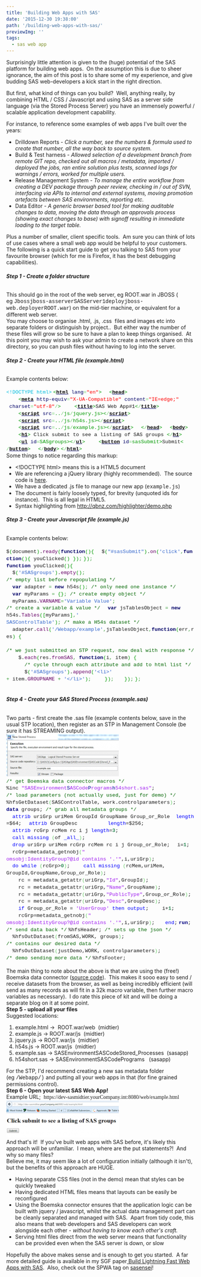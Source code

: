 ```yaml
---
title: 'Building Web Apps with SAS'
date: '2015-12-30 19:38:00'
path: '/building-web-apps-with-sas/'
previewImg: ''
tags:
  - sas web app
---
```


Surprisingly little attention is given to the (huge) potential of the SAS platform for building web apps.  On the assumption this is due to sheer ignorance, the aim of this post is to share some of my experience, and give budding SAS web-developers a kick start in the right direction.

But first, what kind of things can you build?  Well, anything really, by combining HTML / CSS / Javascript and using SAS as a server side language (via the Stored Process Server) you have an immensely powerful / scalable application development capability.

For instance, to reference some examples of web apps I've built over the years:

<ul>
 	<li>Drilldown Reports - <i>Click a number, see the numbers &amp; formula used to create that number, all the way back to source system.</i></li>
 	<li>Build &amp; Test harness - <i>Allowed selection of a development branch from remote GIT repo, checked out all macros / metadata, imported / deployed the jobs, ran entire solution plus tests, scanned logs for warnings / errors, worked for multiple users.</i></li>
 	<li>Release Management System -<i> To manage the entire workflow from creating a DEV package through peer review, checking in / out of SVN, interfacing via APIs to internal and external systems, moving promotion artefacts between SAS environments, reporting etc.</i></li>
 	<li>Data Editor - <i>A generic browser based tool for making auditable changes to data, moving the data through an approvals process (showing exact changes to base) with signoff resulting in immediate loading to the target table.</i></li>
</ul>
<div>Plus a number of smaller, client specific tools.  Am sure you can think of lots of use cases where a small web app would be helpful to your customers.</div>
<div></div>
<div>The following is a quick start guide to get you talking to SAS from your favourite browser (which for me is Firefox, it has the best debugging capabilities).</div>
<div></div>
<h6><b>Step 1 - Create a folder structure</b></h6>
<div>This should go in the root of the web server, eg ROOT.war in JBOSS ( eg <span style="font-family: Courier New, Courier, monospace;">Jbossjboss-asserverSASServer1deployjboss-web.deployerROOT.war</span>) on the mid-tier machine, or equivalent for a different web server.</div>
<div></div>
<div>You may choose to organise .html, .js, .css  files and images etc into separate folders or distinguish by project..  But either way the number of these files will grow so be sure to have a plan to keep things organised.  At this point you may wish to ask your admin to create a network share on this directory, so you can push files without having to log into the server.</div>
<div></div>
<h6><b>Step 2 - Create your HTML file (example.html)</b></h6>
<div>Example contents below:</div>
&nbsp;
<div><span style="color: #00bbdd; font-family: 'Courier New', Courier, monospace; font-size: 13.464px; line-height: 14.8104px; white-space: nowrap;">&lt;!DOCTYPE html&gt;</span>
<span style="color: #009900; font-family: 'Courier New', Courier, monospace; font-size: 13.464px; line-height: 14.8104px; white-space: nowrap;">&lt;<a style="color: #000066;" href="https://december.com/html/4/element/html.html" target="_blank" rel="noopener"><span style="color: black; font-weight: bold;">html</span></a> <span style="color: #000066;">lang</span><span style="color: #66cc66;">=</span><span style="color: red;">"en"</span>&gt;</span>
<span style="font-family: 'Courier New', Courier, monospace; font-size: 13.464px; line-height: 14.8104px; white-space: nowrap;">  </span><span style="color: #009900; font-family: 'Courier New', Courier, monospace; font-size: 13.464px; line-height: 14.8104px; white-space: nowrap;">&lt;<a style="color: #000066;" href="https://december.com/html/4/element/head.html" target="_blank" rel="noopener"><span style="color: black; font-weight: bold;">head</span></a>&gt;</span>
<span style="font-family: 'Courier New', Courier, monospace; font-size: 13.464px; line-height: 14.8104px; white-space: nowrap;">    </span><span style="color: #009900; font-family: 'Courier New', Courier, monospace; font-size: 13.464px; line-height: 14.8104px; white-space: nowrap;">&lt;<a style="color: #000066;" href="https://december.com/html/4/element/meta.html" target="_blank" rel="noopener"><span style="color: black; font-weight: bold;">meta</span></a> <span style="color: #000066;">http-equiv</span><span style="color: #66cc66;">=</span><span style="color: red;">"X-UA-<wbr />Compatible"</span> <span style="color: #000066;">content</span><span style="color: #66cc66;">=</span><span style="color: red;">"IE=edge;"</span><wbr /> <span style="color: #000066;">charset</span><span style="color: #66cc66;">=</span><span style="color: red;">"utf-8"</span><span style="color: #66cc66;">/</span>&gt;</span>
<span style="font-family: 'Courier New', Courier, monospace; font-size: 13.464px; line-height: 14.8104px; white-space: nowrap;">    </span><span style="color: #009900; font-family: 'Courier New', Courier, monospace; font-size: 13.464px; line-height: 14.8104px; white-space: nowrap;">&lt;<a style="color: #000066;" href="https://december.com/html/4/element/title.html" target="_blank" rel="noopener"><span style="color: black; font-weight: bold;">title</span></a>&gt;</span><span style="font-family: 'Courier New', Courier, monospace; font-size: 13.464px; line-height: 14.8104px; white-space: nowrap;">SAS Web App#1</span><span style="color: #009900; font-family: 'Courier New', Courier, monospace; font-size: 13.464px; line-height: 14.8104px; white-space: nowrap;">&lt;<span style="color: #66cc66;">/</span><a style="color: #000066;" href="https://december.com/html/4/element/title.html" target="_blank" rel="noopener"><span style="color: black; font-weight: bold;">title</span></a>&gt;</span>
<span style="font-family: 'Courier New', Courier, monospace; font-size: 13.464px; line-height: 14.8104px; white-space: nowrap;">    </span><span style="color: #009900; font-family: 'Courier New', Courier, monospace; font-size: 13.464px; line-height: 14.8104px; white-space: nowrap;">&lt;<a style="color: #000066;" href="https://december.com/html/4/element/script.html" target="_blank" rel="noopener"><span style="color: black; font-weight: bold;">script</span></a> <span style="color: #000066;">src</span><span style="color: #66cc66;">=</span>..<span style="color: #66cc66;">/</span>js<span style="color: #66cc66;">/</span>jquery.js&gt;<wbr />&lt;<span style="color: #66cc66;">/</span><a style="color: #000066;" href="https://december.com/html/4/element/script.html" target="_blank" rel="noopener"><span style="color: black; font-weight: bold;">script</span></a>&gt;</span>
<span style="font-family: 'Courier New', Courier, monospace; font-size: 13.464px; line-height: 14.8104px; white-space: nowrap;">    </span><span style="color: #009900; font-family: 'Courier New', Courier, monospace; font-size: 13.464px; line-height: 14.8104px; white-space: nowrap;">&lt;<a style="color: #000066;" href="https://december.com/html/4/element/script.html" target="_blank" rel="noopener"><span style="color: black; font-weight: bold;">script</span></a> <span style="color: #000066;">src</span><span style="color: #66cc66;">=</span>..<span style="color: #66cc66;">/</span>js<span style="color: #66cc66;">/</span>h54s.js&gt;&lt;<span style="color: #66cc66;">/</span><a style="color: #000066;" href="https://december.com/html/4/element/script.html" target="_blank" rel="noopener"><span style="color: black; font-weight: bold;"><wbr />script</span></a>&gt;</span><span style="font-family: 'Courier New', Courier, monospace; font-size: 13.464px; line-height: 14.8104px; white-space: nowrap;">     </span>
<span style="font-family: 'Courier New', Courier, monospace; font-size: 13.464px; line-height: 14.8104px; white-space: nowrap;">    </span><span style="color: #009900; font-family: 'Courier New', Courier, monospace; font-size: 13.464px; line-height: 14.8104px; white-space: nowrap;">&lt;<a style="color: #000066;" href="https://december.com/html/4/element/script.html" target="_blank" rel="noopener"><span style="color: black; font-weight: bold;">script</span></a> <span style="color: #000066;">src</span><span style="color: #66cc66;">=</span>..<span style="color: #66cc66;">/</span>js<span style="color: #66cc66;">/</span>example.<wbr />js&gt;&lt;<span style="color: #66cc66;">/</span><a style="color: #000066;" href="https://december.com/html/4/element/script.html" target="_blank" rel="noopener"><span style="color: black; font-weight: bold;">script</span></a>&gt;</span>
<span style="font-family: 'Courier New', Courier, monospace; font-size: 13.464px; line-height: 14.8104px; white-space: nowrap;">  </span><span style="color: #009900; font-family: 'Courier New', Courier, monospace; font-size: 13.464px; line-height: 14.8104px; white-space: nowrap;">&lt;<span style="color: #66cc66;">/</span><a style="color: #000066;" href="https://december.com/html/4/element/head.html" target="_blank" rel="noopener"><span style="color: black; font-weight: bold;">head</span></a>&gt;</span>
<span style="font-family: 'Courier New', Courier, monospace; font-size: 13.464px; line-height: 14.8104px; white-space: nowrap;">  </span><span style="color: #009900; font-family: 'Courier New', Courier, monospace; font-size: 13.464px; line-height: 14.8104px; white-space: nowrap;">&lt;<a style="color: #000066;" href="https://december.com/html/4/element/body.html" target="_blank" rel="noopener"><span style="color: black; font-weight: bold;">body</span></a>&gt;</span>
<span style="font-family: 'Courier New', Courier, monospace; font-size: 13.464px; line-height: 14.8104px; white-space: nowrap;">    </span><span style="color: #009900; font-family: 'Courier New', Courier, monospace; font-size: 13.464px; line-height: 14.8104px; white-space: nowrap;">&lt;<a style="color: #000066;" href="https://december.com/html/4/element/h1.html" target="_blank" rel="noopener"><span style="color: black; font-weight: bold;">h1</span></a>&gt;</span><span style="font-family: 'Courier New', Courier, monospace; font-size: 13.464px; line-height: 14.8104px; white-space: nowrap;"> Click submit to see a listing of SAS groups </span><span style="color: #009900; font-family: 'Courier New', Courier, monospace; font-size: 13.464px; line-height: 14.8104px; white-space: nowrap;">&lt;<span style="color: #66cc66;">/</span><a style="color: #000066;" href="https://december.com/html/4/element/h1.html" target="_blank" rel="noopener"><span style="color: black; font-weight: bold;">h1</span></a>&gt;</span>
<span style="font-family: 'Courier New', Courier, monospace; font-size: 13.464px; line-height: 14.8104px; white-space: nowrap;">    </span><span style="color: #009900; font-family: 'Courier New', Courier, monospace; font-size: 13.464px; line-height: 14.8104px; white-space: nowrap;">&lt;<a style="color: #000066;" href="https://december.com/html/4/element/ul.html" target="_blank" rel="noopener"><span style="color: black; font-weight: bold;">ul</span></a> <span style="color: #000066;">id</span><span style="color: #66cc66;">=</span>SASgroups&gt;&lt;<span style="color: #66cc66;">/</span><a style="color: #000066;" href="https://december.com/html/4/element/ul.html" target="_blank" rel="noopener"><span style="color: black; font-weight: bold;">ul</span></a>&gt;</span>
<span style="font-family: 'Courier New', Courier, monospace; font-size: 13.464px; line-height: 14.8104px; white-space: nowrap;">    </span><span style="color: #009900; font-family: 'Courier New', Courier, monospace; font-size: 13.464px; line-height: 14.8104px; white-space: nowrap;">&lt;<a style="color: #000066;" href="https://december.com/html/4/element/button.html" target="_blank" rel="noopener"><span style="color: black; font-weight: bold;">button</span></a> <span style="color: #000066;">id</span><span style="color: #66cc66;">=</span>sasSubmit&gt;</span><span style="font-family: 'Courier New', Courier, monospace; font-size: 13.464px; line-height: 14.8104px; white-space: nowrap;">Submit</span><span style="color: #009900; font-family: 'Courier New', Courier, monospace; font-size: 13.464px; line-height: 14.8104px; white-space: nowrap;">&lt;<span style="color: #66cc66;"><wbr />/</span><a style="color: #000066;" href="https://december.com/html/4/element/button.html" target="_blank" rel="noopener"><span style="color: black; font-weight: bold;">button</span></a>&gt;</span>
<span style="font-family: 'Courier New', Courier, monospace; font-size: 13.464px; line-height: 14.8104px; white-space: nowrap;">  </span><span style="color: #009900; font-family: 'Courier New', Courier, monospace; font-size: 13.464px; line-height: 14.8104px; white-space: nowrap;">&lt;<span style="color: #66cc66;">/</span><a style="color: #000066;" href="https://december.com/html/4/element/body.html" target="_blank" rel="noopener"><span style="color: black; font-weight: bold;">body</span></a>&gt;</span>
<span style="color: #009900; font-family: 'Courier New', Courier, monospace; font-size: 13.464px; line-height: 14.8104px; white-space: nowrap;">&lt;<span style="color: #66cc66;">/</span><a style="color: #000066;" href="https://december.com/html/4/element/html.html" target="_blank" rel="noopener"><span style="color: black; font-weight: bold;">html</span></a>&gt;</span></div>
<div></div>
<div>Some things to notice regarding this markup:</div>
<div>
<ul>
 	<li>&lt;!DOCTYPE html&gt; means this is a HTML5 document</li>
 	<li>We are referencing a jQuery library (highly recommended).  The source code is <a href="https://jquery.com/download/">here</a>.</li>
 	<li>We have a dedicated .js file to manage our new app (<span style="font-family: Courier New, Courier, monospace;">example.js</span>)</li>
 	<li>The document is fairly loosely typed, for brevity (unquoted ids for instance).  This is all legal in HTML5.</li>
 	<li>Syntax highlighting from <a href="http://qbnz.com/highlighter/demo.php">http://qbnz.com/highlighter/demo.php</a></li>
</ul>
</div>
<div></div>
<h6><b>Step 3 - Create your Javascript file (example.js)</b></h6>
<div>Example contents below:</div>
&nbsp;
<div><span style="font-family: 'Courier New', Courier, monospace; font-size: 13.464px; line-height: 14.8104px; white-space: nowrap;">$</span><span style="color: #009900; font-family: 'Courier New', Courier, monospace; font-size: 13.464px; line-height: 14.8104px; white-space: nowrap;">(</span><span style="font-family: 'Courier New', Courier, monospace; font-size: 13.464px; line-height: 14.8104px; white-space: nowrap;">document</span><span style="color: #009900; font-family: 'Courier New', Courier, monospace; font-size: 13.464px; line-height: 14.8104px; white-space: nowrap;">)</span><span style="font-family: 'Courier New', Courier, monospace; font-size: 13.464px; line-height: 14.8104px; white-space: nowrap;">.</span><span style="color: #660066; font-family: 'Courier New', Courier, monospace; font-size: 13.464px; line-height: 14.8104px; white-space: nowrap;">ready</span><span style="color: #009900; font-family: 'Courier New', Courier, monospace; font-size: 13.464px; line-height: 14.8104px; white-space: nowrap;">(</span><span style="color: #000066; font-family: 'Courier New', Courier, monospace; font-size: 13.464px; font-weight: bold; line-height: 14.8104px; white-space: nowrap;">function</span><span style="color: #009900; font-family: 'Courier New', Courier, monospace; font-size: 13.464px; line-height: 14.8104px; white-space: nowrap;">(</span><span style="color: #009900; font-family: 'Courier New', Courier, monospace; font-size: 13.464px; line-height: 14.8104px; white-space: nowrap;">)</span><span style="color: #009900; font-family: 'Courier New', Courier, monospace; font-size: 13.464px; line-height: 14.8104px; white-space: nowrap;">{</span>
<span style="font-family: 'Courier New', Courier, monospace; font-size: 13.464px; line-height: 14.8104px; white-space: nowrap;">  $</span><span style="color: #009900; font-family: 'Courier New', Courier, monospace; font-size: 13.464px; line-height: 14.8104px; white-space: nowrap;">(</span><span style="color: #3366cc; font-family: 'Courier New', Courier, monospace; font-size: 13.464px; line-height: 14.8104px; white-space: nowrap;">"#sasSubmit"</span><span style="color: #009900; font-family: 'Courier New', Courier, monospace; font-size: 13.464px; line-height: 14.8104px; white-space: nowrap;">)</span><span style="font-family: 'Courier New', Courier, monospace; font-size: 13.464px; line-height: 14.8104px; white-space: nowrap;">.</span><span style="color: #660066; font-family: 'Courier New', Courier, monospace; font-size: 13.464px; line-height: 14.8104px; white-space: nowrap;">on</span><span style="color: #009900; font-family: 'Courier New', Courier, monospace; font-size: 13.464px; line-height: 14.8104px; white-space: nowrap;">(</span><span style="color: #3366cc; font-family: 'Courier New', Courier, monospace; font-size: 13.464px; line-height: 14.8104px; white-space: nowrap;">'click'</span><span style="color: #339933; font-family: 'Courier New', Courier, monospace; font-size: 13.464px; line-height: 14.8104px; white-space: nowrap;">,</span><span style="color: #000066; font-family: 'Courier New', Courier, monospace; font-size: 13.464px; font-weight: bold; line-height: 14.8104px; white-space: nowrap;">fun<wbr />ction</span><span style="color: #009900; font-family: 'Courier New', Courier, monospace; font-size: 13.464px; line-height: 14.8104px; white-space: nowrap;">(</span><span style="color: #009900; font-family: 'Courier New', Courier, monospace; font-size: 13.464px; line-height: 14.8104px; white-space: nowrap;">)</span><span style="color: #009900; font-family: 'Courier New', Courier, monospace; font-size: 13.464px; line-height: 14.8104px; white-space: nowrap;">{</span><span style="font-family: 'Courier New', Courier, monospace; font-size: 13.464px; line-height: 14.8104px; white-space: nowrap;"> youClicked</span><span style="color: #009900; font-family: 'Courier New', Courier, monospace; font-size: 13.464px; line-height: 14.8104px; white-space: nowrap;">(</span><span style="color: #009900; font-family: 'Courier New', Courier, monospace; font-size: 13.464px; line-height: 14.8104px; white-space: nowrap;">)</span><span style="font-family: 'Courier New', Courier, monospace; font-size: 13.464px; line-height: 14.8104px; white-space: nowrap;"> </span><span style="color: #009900; font-family: 'Courier New', Courier, monospace; font-size: 13.464px; line-height: 14.8104px; white-space: nowrap;">}</span><span style="color: #009900; font-family: 'Courier New', Courier, monospace; font-size: 13.464px; line-height: 14.8104px; white-space: nowrap;">)</span><span style="color: #339933; font-family: 'Courier New', Courier, monospace; font-size: 13.464px; line-height: 14.8104px; white-space: nowrap;">;</span>
<span style="color: #009900; font-family: 'Courier New', Courier, monospace; font-size: 13.464px; line-height: 14.8104px; white-space: nowrap;">}</span><span style="color: #009900; font-family: 'Courier New', Courier, monospace; font-size: 13.464px; line-height: 14.8104px; white-space: nowrap;">)</span><span style="color: #339933; font-family: 'Courier New', Courier, monospace; font-size: 13.464px; line-height: 14.8104px; white-space: nowrap;">;</span>
<br style="font-family: 'Courier New', Courier, monospace; font-size: 13.464px; line-height: 14.8104px; white-space: nowrap;" /><span style="color: #000066; font-family: 'Courier New', Courier, monospace; font-size: 13.464px; font-weight: bold; line-height: 14.8104px; white-space: nowrap;">function</span><span style="font-family: 'Courier New', Courier, monospace; font-size: 13.464px; line-height: 14.8104px; white-space: nowrap;"> youClicked</span><span style="color: #009900; font-family: 'Courier New', Courier, monospace; font-size: 13.464px; line-height: 14.8104px; white-space: nowrap;">(</span><span style="color: #009900; font-family: 'Courier New', Courier, monospace; font-size: 13.464px; line-height: 14.8104px; white-space: nowrap;">)</span><span style="color: #009900; font-family: 'Courier New', Courier, monospace; font-size: 13.464px; line-height: 14.8104px; white-space: nowrap;">{</span>
<span style="font-family: 'Courier New', Courier, monospace; font-size: 13.464px; line-height: 14.8104px; white-space: nowrap;">  $</span><span style="color: #009900; font-family: 'Courier New', Courier, monospace; font-size: 13.464px; line-height: 14.8104px; white-space: nowrap;">(</span><span style="color: #3366cc; font-family: 'Courier New', Courier, monospace; font-size: 13.464px; line-height: 14.8104px; white-space: nowrap;">'#SASgroups'</span><span style="color: #009900; font-family: 'Courier New', Courier, monospace; font-size: 13.464px; line-height: 14.8104px; white-space: nowrap;">)</span><span style="font-family: 'Courier New', Courier, monospace; font-size: 13.464px; line-height: 14.8104px; white-space: nowrap;">.</span><span style="color: #660066; font-family: 'Courier New', Courier, monospace; font-size: 13.464px; line-height: 14.8104px; white-space: nowrap;">empty</span><span style="color: #009900; font-family: 'Courier New', Courier, monospace; font-size: 13.464px; line-height: 14.8104px; white-space: nowrap;">(</span><span style="color: #009900; font-family: 'Courier New', Courier, monospace; font-size: 13.464px; line-height: 14.8104px; white-space: nowrap;">)</span><span style="color: #339933; font-family: 'Courier New', Courier, monospace; font-size: 13.464px; line-height: 14.8104px; white-space: nowrap;">;</span><span style="font-family: 'Courier New', Courier, monospace; font-size: 13.464px; line-height: 14.8104px; white-space: nowrap;"> </span><span style="color: #006600; font-family: 'Courier New', Courier, monospace; font-size: 13.464px; line-height: 14.8104px; white-space: nowrap;">/* empty list before repopulating */</span>
<span style="font-family: 'Courier New', Courier, monospace; font-size: 13.464px; line-height: 14.8104px; white-space: nowrap;">  </span><span style="color: #000066; font-family: 'Courier New', Courier, monospace; font-size: 13.464px; font-weight: bold; line-height: 14.8104px; white-space: nowrap;">var</span><span style="font-family: 'Courier New', Courier, monospace; font-size: 13.464px; line-height: 14.8104px; white-space: nowrap;"> adapter </span><span style="color: #339933; font-family: 'Courier New', Courier, monospace; font-size: 13.464px; line-height: 14.8104px; white-space: nowrap;">=</span><span style="font-family: 'Courier New', Courier, monospace; font-size: 13.464px; line-height: 14.8104px; white-space: nowrap;"> </span><span style="color: #000066; font-family: 'Courier New', Courier, monospace; font-size: 13.464px; font-weight: bold; line-height: 14.8104px; white-space: nowrap;">new</span><span style="font-family: 'Courier New', Courier, monospace; font-size: 13.464px; line-height: 14.8104px; white-space: nowrap;"> h54s</span><span style="color: #009900; font-family: 'Courier New', Courier, monospace; font-size: 13.464px; line-height: 14.8104px; white-space: nowrap;">(</span><span style="color: #009900; font-family: 'Courier New', Courier, monospace; font-size: 13.464px; line-height: 14.8104px; white-space: nowrap;">)</span><span style="color: #339933; font-family: 'Courier New', Courier, monospace; font-size: 13.464px; line-height: 14.8104px; white-space: nowrap;">;</span><span style="font-family: 'Courier New', Courier, monospace; font-size: 13.464px; line-height: 14.8104px; white-space: nowrap;"> </span><span style="color: #006600; font-family: 'Courier New', Courier, monospace; font-size: 13.464px; line-height: 14.8104px; white-space: nowrap;">/* only need one instance */</span>
<span style="font-family: 'Courier New', Courier, monospace; font-size: 13.464px; line-height: 14.8104px; white-space: nowrap;">  </span><span style="color: #000066; font-family: 'Courier New', Courier, monospace; font-size: 13.464px; font-weight: bold; line-height: 14.8104px; white-space: nowrap;">var</span><span style="font-family: 'Courier New', Courier, monospace; font-size: 13.464px; line-height: 14.8104px; white-space: nowrap;"> myParams </span><span style="color: #339933; font-family: 'Courier New', Courier, monospace; font-size: 13.464px; line-height: 14.8104px; white-space: nowrap;">=</span><span style="font-family: 'Courier New', Courier, monospace; font-size: 13.464px; line-height: 14.8104px; white-space: nowrap;"> </span><span style="color: #009900; font-family: 'Courier New', Courier, monospace; font-size: 13.464px; line-height: 14.8104px; white-space: nowrap;">{</span><span style="color: #009900; font-family: 'Courier New', Courier, monospace; font-size: 13.464px; line-height: 14.8104px; white-space: nowrap;">}</span><span style="color: #339933; font-family: 'Courier New', Courier, monospace; font-size: 13.464px; line-height: 14.8104px; white-space: nowrap;">;</span><span style="font-family: 'Courier New', Courier, monospace; font-size: 13.464px; line-height: 14.8104px; white-space: nowrap;"> </span><span style="color: #006600; font-family: 'Courier New', Courier, monospace; font-size: 13.464px; line-height: 14.8104px; white-space: nowrap;">/* create empty object */</span>
<span style="font-family: 'Courier New', Courier, monospace; font-size: 13.464px; line-height: 14.8104px; white-space: nowrap;">  myParams.</span><span style="color: #660066; font-family: 'Courier New', Courier, monospace; font-size: 13.464px; line-height: 14.8104px; white-space: nowrap;">VARNAME</span><span style="color: #339933; font-family: 'Courier New', Courier, monospace; font-size: 13.464px; line-height: 14.8104px; white-space: nowrap;">=</span><span style="color: #3366cc; font-family: 'Courier New', Courier, monospace; font-size: 13.464px; line-height: 14.8104px; white-space: nowrap;">'Variable Value'</span><span style="color: #339933; font-family: 'Courier New', Courier, monospace; font-size: 13.464px; line-height: 14.8104px; white-space: nowrap;">;</span><span style="font-family: 'Courier New', Courier, monospace; font-size: 13.464px; line-height: 14.8104px; white-space: nowrap;"> </span><span style="color: #006600; font-family: 'Courier New', Courier, monospace; font-size: 13.464px; line-height: 14.8104px; white-space: nowrap;">/* create a variable &amp; value */</span>
<span style="font-family: 'Courier New', Courier, monospace; font-size: 13.464px; line-height: 14.8104px; white-space: nowrap;">  </span><span style="color: #000066; font-family: 'Courier New', Courier, monospace; font-size: 13.464px; font-weight: bold; line-height: 14.8104px; white-space: nowrap;">var</span><span style="font-family: 'Courier New', Courier, monospace; font-size: 13.464px; line-height: 14.8104px; white-space: nowrap;"> jsTablesObject </span><span style="color: #339933; font-family: 'Courier New', Courier, monospace; font-size: 13.464px; line-height: 14.8104px; white-space: nowrap;">=</span><span style="font-family: 'Courier New', Courier, monospace; font-size: 13.464px; line-height: 14.8104px; white-space: nowrap;"> </span><span style="color: #000066; font-family: 'Courier New', Courier, monospace; font-size: 13.464px; font-weight: bold; line-height: 14.8104px; white-space: nowrap;">new</span><span style="font-family: 'Courier New', Courier, monospace; font-size: 13.464px; line-height: 14.8104px; white-space: nowrap;"> <wbr />h54s.</span><span style="color: #660066; font-family: 'Courier New', Courier, monospace; font-size: 13.464px; line-height: 14.8104px; white-space: nowrap;">Tables</span><span style="color: #009900; font-family: 'Courier New', Courier, monospace; font-size: 13.464px; line-height: 14.8104px; white-space: nowrap;">(</span><span style="color: #009900; font-family: 'Courier New', Courier, monospace; font-size: 13.464px; line-height: 14.8104px; white-space: nowrap;">[</span><span style="font-family: 'Courier New', Courier, monospace; font-size: 13.464px; line-height: 14.8104px; white-space: nowrap;">myParams</span><span style="color: #009900; font-family: 'Courier New', Courier, monospace; font-size: 13.464px; line-height: 14.8104px; white-space: nowrap;">]</span><span style="color: #339933; font-family: 'Courier New', Courier, monospace; font-size: 13.464px; line-height: 14.8104px; white-space: nowrap;">,</span><span style="color: #3366cc; font-family: 'Courier New', Courier, monospace; font-size: 13.464px; line-height: 14.8104px; white-space: nowrap;">'<wbr />SASControlTable'</span><span style="color: #009900; font-family: 'Courier New', Courier, monospace; font-size: 13.464px; line-height: 14.8104px; white-space: nowrap;">)</span><span style="color: #339933; font-family: 'Courier New', Courier, monospace; font-size: 13.464px; line-height: 14.8104px; white-space: nowrap;">;</span><span style="font-family: 'Courier New', Courier, monospace; font-size: 13.464px; line-height: 14.8104px; white-space: nowrap;"> </span><span style="color: #006600; font-family: 'Courier New', Courier, monospace; font-size: 13.464px; line-height: 14.8104px; white-space: nowrap;">/* make a H54s dataset */</span>
<span style="font-family: 'Courier New', Courier, monospace; font-size: 13.464px; line-height: 14.8104px; white-space: nowrap;">  adapter.</span><span style="color: #660066; font-family: 'Courier New', Courier, monospace; font-size: 13.464px; line-height: 14.8104px; white-space: nowrap;">call</span><span style="color: #009900; font-family: 'Courier New', Courier, monospace; font-size: 13.464px; line-height: 14.8104px; white-space: nowrap;">(</span><span style="color: #3366cc; font-family: 'Courier New', Courier, monospace; font-size: 13.464px; line-height: 14.8104px; white-space: nowrap;">'/Webapp/example'</span><span style="color: #339933; font-family: 'Courier New', Courier, monospace; font-size: 13.464px; line-height: 14.8104px; white-space: nowrap;"><wbr />,</span><span style="font-family: 'Courier New', Courier, monospace; font-size: 13.464px; line-height: 14.8104px; white-space: nowrap;">jsTablesObject</span><span style="color: #339933; font-family: 'Courier New', Courier, monospace; font-size: 13.464px; line-height: 14.8104px; white-space: nowrap;">,</span><span style="color: #000066; font-family: 'Courier New', Courier, monospace; font-size: 13.464px; font-weight: bold; line-height: 14.8104px; white-space: nowrap;">function</span><span style="color: #009900; font-family: 'Courier New', Courier, monospace; font-size: 13.464px; line-height: 14.8104px; white-space: nowrap;">(</span><span style="font-family: 'Courier New', Courier, monospace; font-size: 13.464px; line-height: 14.8104px; white-space: nowrap;">err</span><span style="color: #339933; font-family: 'Courier New', Courier, monospace; font-size: 13.464px; line-height: 14.8104px; white-space: nowrap;">,</span><span style="font-family: 'Courier New', Courier, monospace; font-size: 13.464px; line-height: 14.8104px; white-space: nowrap;">r<wbr />es</span><span style="color: #009900; font-family: 'Courier New', Courier, monospace; font-size: 13.464px; line-height: 14.8104px; white-space: nowrap;">)</span><span style="font-family: 'Courier New', Courier, monospace; font-size: 13.464px; line-height: 14.8104px; white-space: nowrap;"> </span><span style="color: #009900; font-family: 'Courier New', Courier, monospace; font-size: 13.464px; line-height: 14.8104px; white-space: nowrap;">{</span>
<span style="font-family: 'Courier New', Courier, monospace; font-size: 13.464px; line-height: 14.8104px; white-space: nowrap;">    </span><span style="color: #006600; font-family: 'Courier New', Courier, monospace; font-size: 13.464px; line-height: 14.8104px; white-space: nowrap;">/* we just submitted an STP request, now deal with response */</span>
<span style="font-family: 'Courier New', Courier, monospace; font-size: 13.464px; line-height: 14.8104px; white-space: nowrap;">    $.</span><span style="color: #660066; font-family: 'Courier New', Courier, monospace; font-size: 13.464px; line-height: 14.8104px; white-space: nowrap;">each</span><span style="color: #009900; font-family: 'Courier New', Courier, monospace; font-size: 13.464px; line-height: 14.8104px; white-space: nowrap;">(</span><span style="font-family: 'Courier New', Courier, monospace; font-size: 13.464px; line-height: 14.8104px; white-space: nowrap;">res.</span><span style="color: #660066; font-family: 'Courier New', Courier, monospace; font-size: 13.464px; line-height: 14.8104px; white-space: nowrap;">fromSAS</span><span style="color: #339933; font-family: 'Courier New', Courier, monospace; font-size: 13.464px; line-height: 14.8104px; white-space: nowrap;">,</span><span style="font-family: 'Courier New', Courier, monospace; font-size: 13.464px; line-height: 14.8104px; white-space: nowrap;"> </span><span style="color: #000066; font-family: 'Courier New', Courier, monospace; font-size: 13.464px; font-weight: bold; line-height: 14.8104px; white-space: nowrap;">function</span><span style="color: #009900; font-family: 'Courier New', Courier, monospace; font-size: 13.464px; line-height: 14.8104px; white-space: nowrap;">(</span><span style="font-family: 'Courier New', Courier, monospace; font-size: 13.464px; line-height: 14.8104px; white-space: nowrap;">i</span><span style="color: #339933; font-family: 'Courier New', Courier, monospace; font-size: 13.464px; line-height: 14.8104px; white-space: nowrap;"><wbr />,</span><span style="font-family: 'Courier New', Courier, monospace; font-size: 13.464px; line-height: 14.8104px; white-space: nowrap;"> item</span><span style="color: #009900; font-family: 'Courier New', Courier, monospace; font-size: 13.464px; line-height: 14.8104px; white-space: nowrap;">)</span><span style="font-family: 'Courier New', Courier, monospace; font-size: 13.464px; line-height: 14.8104px; white-space: nowrap;"> </span><span style="color: #009900; font-family: 'Courier New', Courier, monospace; font-size: 13.464px; line-height: 14.8104px; white-space: nowrap;">{</span>
<span style="font-family: 'Courier New', Courier, monospace; font-size: 13.464px; line-height: 14.8104px; white-space: nowrap;">      </span><span style="color: #006600; font-family: 'Courier New', Courier, monospace; font-size: 13.464px; line-height: 14.8104px; white-space: nowrap;">/* cycle through each attribute and add to html list */</span>
<span style="font-family: 'Courier New', Courier, monospace; font-size: 13.464px; line-height: 14.8104px; white-space: nowrap;">      $</span><span style="color: #009900; font-family: 'Courier New', Courier, monospace; font-size: 13.464px; line-height: 14.8104px; white-space: nowrap;">(</span><span style="color: #3366cc; font-family: 'Courier New', Courier, monospace; font-size: 13.464px; line-height: 14.8104px; white-space: nowrap;">'#SASgroups'</span><span style="color: #009900; font-family: 'Courier New', Courier, monospace; font-size: 13.464px; line-height: 14.8104px; white-space: nowrap;">)</span><span style="font-family: 'Courier New', Courier, monospace; font-size: 13.464px; line-height: 14.8104px; white-space: nowrap;">.</span><span style="color: #660066; font-family: 'Courier New', Courier, monospace; font-size: 13.464px; line-height: 14.8104px; white-space: nowrap;">append</span><span style="color: #009900; font-family: 'Courier New', Courier, monospace; font-size: 13.464px; line-height: 14.8104px; white-space: nowrap;">(</span><span style="color: #3366cc; font-family: 'Courier New', Courier, monospace; font-size: 13.464px; line-height: 14.8104px; white-space: nowrap;">'&lt;li&gt;'</span><span style="font-family: 'Courier New', Courier, monospace; font-size: 13.464px; line-height: 14.8104px; white-space: nowrap;"> </span><span style="color: #339933; font-family: 'Courier New', Courier, monospace; font-size: 13.464px; line-height: 14.8104px; white-space: nowrap;"><wbr />+</span><span style="font-family: 'Courier New', Courier, monospace; font-size: 13.464px; line-height: 14.8104px; white-space: nowrap;"> item.</span><span style="color: #660066; font-family: 'Courier New', Courier, monospace; font-size: 13.464px; line-height: 14.8104px; white-space: nowrap;">GROUPNAME</span><span style="font-family: 'Courier New', Courier, monospace; font-size: 13.464px; line-height: 14.8104px; white-space: nowrap;"> </span><span style="color: #339933; font-family: 'Courier New', Courier, monospace; font-size: 13.464px; line-height: 14.8104px; white-space: nowrap;">+</span><span style="font-family: 'Courier New', Courier, monospace; font-size: 13.464px; line-height: 14.8104px; white-space: nowrap;"> </span><span style="color: #3366cc; font-family: 'Courier New', Courier, monospace; font-size: 13.464px; line-height: 14.8104px; white-space: nowrap;">'&lt;/li&gt;'</span><span style="color: #009900; font-family: 'Courier New', Courier, monospace; font-size: 13.464px; line-height: 14.8104px; white-space: nowrap;">)</span><span style="color: #339933; font-family: 'Courier New', Courier, monospace; font-size: 13.464px; line-height: 14.8104px; white-space: nowrap;">;</span>
<span style="font-family: 'Courier New', Courier, monospace; font-size: 13.464px; line-height: 14.8104px; white-space: nowrap;">    </span><span style="color: #009900; font-family: 'Courier New', Courier, monospace; font-size: 13.464px; line-height: 14.8104px; white-space: nowrap;">}</span><span style="color: #009900; font-family: 'Courier New', Courier, monospace; font-size: 13.464px; line-height: 14.8104px; white-space: nowrap;">)</span><span style="color: #339933; font-family: 'Courier New', Courier, monospace; font-size: 13.464px; line-height: 14.8104px; white-space: nowrap;">;</span><span style="font-family: 'Courier New', Courier, monospace; font-size: 13.464px; line-height: 14.8104px; white-space: nowrap;"> </span>
<span style="font-family: 'Courier New', Courier, monospace; font-size: 13.464px; line-height: 14.8104px; white-space: nowrap;">  </span><span style="color: #009900; font-family: 'Courier New', Courier, monospace; font-size: 13.464px; line-height: 14.8104px; white-space: nowrap;">}</span><span style="color: #009900; font-family: 'Courier New', Courier, monospace; font-size: 13.464px; line-height: 14.8104px; white-space: nowrap;">)</span><span style="color: #339933; font-family: 'Courier New', Courier, monospace; font-size: 13.464px; line-height: 14.8104px; white-space: nowrap;">;</span>
<span style="color: #009900; font-family: 'Courier New', Courier, monospace; font-size: 13.464px; line-height: 14.8104px; white-space: nowrap;">}</span><span style="color: #339933; font-family: 'Courier New', Courier, monospace; font-size: 13.464px; line-height: 14.8104px; white-space: nowrap;">;</span></div>
&nbsp;
<h6><b>Step 4 - Create your SAS Stored Process (example.sas)</b></h6>
<div>Two parts - first create the .sas file (example contents below, save in the usual STP location), then register as an STP in Management Console (be sure it has STREAMING output).</div>
<img class="size-medium wp-image-248 aligncenter" src="../images/stp-300x113.png" alt="" width="300" height="113" />
<div><span style="color: darkgreen; font-family: 'Courier New', Courier, monospace; font-size: 13.464px; line-height: 14.8104px; white-space: nowrap;">/* get Boemska data connector macros */</span>
<span style="font-family: 'Courier New', Courier, monospace; font-size: 13.464px; line-height: 14.8104px; white-space: nowrap;">%inc </span><span style="color: #a020f0; font-family: 'Courier New', Courier, monospace; font-size: 13.464px; line-height: 14.8104px; white-space: nowrap;">"SASEnvironment<span style="color: #000099;">S</span>ASCode<span style="color: #000099;">P</span><wbr />rograms<span style="color: #000099;">h</span>54short.sas"</span><span style="font-family: 'Courier New', Courier, monospace; font-size: 13.464px; line-height: 14.8104px; white-space: nowrap;">;</span>
<br style="font-family: 'Courier New', Courier, monospace; font-size: 13.464px; line-height: 14.8104px; white-space: nowrap;" /><span style="color: darkgreen; font-family: 'Courier New', Courier, monospace; font-size: 13.464px; line-height: 14.8104px; white-space: nowrap;">/* load parameters (not actually used, just for demo) */</span>
<span style="font-family: 'Courier New', Courier, monospace; font-size: 13.464px; line-height: 14.8104px; white-space: nowrap;">%hfsGetDataset</span><span style="color: #66cc66; font-family: 'Courier New', Courier, monospace; font-size: 13.464px; line-height: 14.8104px; white-space: nowrap;">(</span><span style="font-family: 'Courier New', Courier, monospace; font-size: 13.464px; line-height: 14.8104px; white-space: nowrap;">SASControlTable<wbr />, work.controlparameters</span><span style="color: #66cc66; font-family: 'Courier New', Courier, monospace; font-size: 13.464px; line-height: 14.8104px; white-space: nowrap;">)</span><span style="font-family: 'Courier New', Courier, monospace; font-size: 13.464px; line-height: 14.8104px; white-space: nowrap;">;</span>
<br style="font-family: 'Courier New', Courier, monospace; font-size: 13.464px; line-height: 14.8104px; white-space: nowrap;" /><span style="color: navy; font-family: 'Courier New', Courier, monospace; font-size: 13.464px; font-weight: bold; line-height: 14.8104px; white-space: nowrap;">data</span><span style="font-family: 'Courier New', Courier, monospace; font-size: 13.464px; line-height: 14.8104px; white-space: nowrap;"> groups; </span><span style="color: darkgreen; font-family: 'Courier New', Courier, monospace; font-size: 13.464px; line-height: 14.8104px; white-space: nowrap;">/* grab all metadata groups */</span>
<span style="font-family: 'Courier New', Courier, monospace; font-size: 13.464px; line-height: 14.8104px; white-space: nowrap;">  </span><span style="color: blue; font-family: 'Courier New', Courier, monospace; font-size: 13.464px; line-height: 14.8104px; white-space: nowrap;">attrib</span><span style="font-family: 'Courier New', Courier, monospace; font-size: 13.464px; line-height: 14.8104px; white-space: nowrap;"> uriGrp uriMem GroupId GroupName Group_or_Role  </span><span style="color: blue; font-family: 'Courier New', Courier, monospace; font-size: 13.464px; line-height: 14.8104px; white-space: nowrap;">length</span><span style="font-family: 'Courier New', Courier, monospace; font-size: 13.464px; line-height: 14.8104px; white-space: nowrap;">=$64;</span>
<span style="font-family: 'Courier New', Courier, monospace; font-size: 13.464px; line-height: 14.8104px; white-space: nowrap;">  </span><span style="color: blue; font-family: 'Courier New', Courier, monospace; font-size: 13.464px; line-height: 14.8104px; white-space: nowrap;">attrib</span><span style="font-family: 'Courier New', Courier, monospace; font-size: 13.464px; line-height: 14.8104px; white-space: nowrap;"> GroupDesc          </span><span style="color: blue; font-family: 'Courier New', Courier, monospace; font-size: 13.464px; line-height: 14.8104px; white-space: nowrap;">length</span><span style="font-family: 'Courier New', Courier, monospace; font-size: 13.464px; line-height: 14.8104px; white-space: nowrap;">=$256;</span>
<span style="font-family: 'Courier New', Courier, monospace; font-size: 13.464px; line-height: 14.8104px; white-space: nowrap;">  </span><span style="color: blue; font-family: 'Courier New', Courier, monospace; font-size: 13.464px; line-height: 14.8104px; white-space: nowrap;">attrib</span><span style="font-family: 'Courier New', Courier, monospace; font-size: 13.464px; line-height: 14.8104px; white-space: nowrap;"> rcGrp rcMem rc i j </span><span style="color: blue; font-family: 'Courier New', Courier, monospace; font-size: 13.464px; line-height: 14.8104px; white-space: nowrap;">length</span><span style="font-family: 'Courier New', Courier, monospace; font-size: 13.464px; line-height: 14.8104px; white-space: nowrap;">=</span><span style="color: seagreen; font-family: 'Courier New', Courier, monospace; font-size: 13.464px; font-weight: bold; line-height: 14.8104px; white-space: nowrap;">3</span><span style="font-family: 'Courier New', Courier, monospace; font-size: 13.464px; line-height: 14.8104px; white-space: nowrap;">;</span>
<span style="font-family: 'Courier New', Courier, monospace; font-size: 13.464px; line-height: 14.8104px; white-space: nowrap;">  </span><span style="color: blue; font-family: 'Courier New', Courier, monospace; font-size: 13.464px; line-height: 14.8104px; white-space: nowrap;">call</span><span style="font-family: 'Courier New', Courier, monospace; font-size: 13.464px; line-height: 14.8104px; white-space: nowrap;"> </span><span style="color: blue; font-family: 'Courier New', Courier, monospace; font-size: 13.464px; line-height: 14.8104px; white-space: nowrap;">missing</span><span style="font-family: 'Courier New', Courier, monospace; font-size: 13.464px; line-height: 14.8104px; white-space: nowrap;"> </span><span style="color: #66cc66; font-family: 'Courier New', Courier, monospace; font-size: 13.464px; line-height: 14.8104px; white-space: nowrap;">(</span><span style="font-family: 'Courier New', Courier, monospace; font-size: 13.464px; line-height: 14.8104px; white-space: nowrap;">of </span><span style="color: blue; font-family: 'Courier New', Courier, monospace; font-size: 13.464px; line-height: 14.8104px; white-space: nowrap;">_all_</span><span style="color: #66cc66; font-family: 'Courier New', Courier, monospace; font-size: 13.464px; line-height: 14.8104px; white-space: nowrap;">)</span><span style="font-family: 'Courier New', Courier, monospace; font-size: 13.464px; line-height: 14.8104px; white-space: nowrap;">;</span>
<span style="font-family: 'Courier New', Courier, monospace; font-size: 13.464px; line-height: 14.8104px; white-space: nowrap;">  </span><span style="color: blue; font-family: 'Courier New', Courier, monospace; font-size: 13.464px; line-height: 14.8104px; white-space: nowrap;">drop</span><span style="font-family: 'Courier New', Courier, monospace; font-size: 13.464px; line-height: 14.8104px; white-space: nowrap;"> uriGrp uriMem rcGrp rcMem rc i j Group_or_Role;</span>
<span style="font-family: 'Courier New', Courier, monospace; font-size: 13.464px; line-height: 14.8104px; white-space: nowrap;">  i=</span><span style="color: seagreen; font-family: 'Courier New', Courier, monospace; font-size: 13.464px; font-weight: bold; line-height: 14.8104px; white-space: nowrap;">1</span><span style="font-family: 'Courier New', Courier, monospace; font-size: 13.464px; line-height: 14.8104px; white-space: nowrap;">; </span>
<span style="font-family: 'Courier New', Courier, monospace; font-size: 13.464px; line-height: 14.8104px; white-space: nowrap;">  rcGrp=metadata_getnobj</span><span style="color: #66cc66; font-family: 'Courier New', Courier, monospace; font-size: 13.464px; line-height: 14.8104px; white-space: nowrap;">(</span><span style="color: #a020f0; font-family: 'Courier New', Courier, monospace; font-size: 13.464px; line-height: 14.8104px; white-space: nowrap;">"<wbr />omsobj:IdentityGroup?@id contains '.'"</span><span style="font-family: 'Courier New', Courier, monospace; font-size: 13.464px; line-height: 14.8104px; white-space: nowrap;">,i,uriGrp</span><span style="color: #66cc66; font-family: 'Courier New', Courier, monospace; font-size: 13.464px; line-height: 14.8104px; white-space: nowrap;">)</span><span style="font-family: 'Courier New', Courier, monospace; font-size: 13.464px; line-height: 14.8104px; white-space: nowrap;">; </span>
<span style="font-family: 'Courier New', Courier, monospace; font-size: 13.464px; line-height: 14.8104px; white-space: nowrap;">  </span><span style="color: blue; font-family: 'Courier New', Courier, monospace; font-size: 13.464px; line-height: 14.8104px; white-space: nowrap;">do</span><span style="font-family: 'Courier New', Courier, monospace; font-size: 13.464px; line-height: 14.8104px; white-space: nowrap;"> </span><span style="color: blue; font-family: 'Courier New', Courier, monospace; font-size: 13.464px; line-height: 14.8104px; white-space: nowrap;">while</span><span style="font-family: 'Courier New', Courier, monospace; font-size: 13.464px; line-height: 14.8104px; white-space: nowrap;"> </span><span style="color: #66cc66; font-family: 'Courier New', Courier, monospace; font-size: 13.464px; line-height: 14.8104px; white-space: nowrap;">(</span><span style="font-family: 'Courier New', Courier, monospace; font-size: 13.464px; line-height: 14.8104px; white-space: nowrap;">rcGrp&gt;</span><span style="color: seagreen; font-family: 'Courier New', Courier, monospace; font-size: 13.464px; font-weight: bold; line-height: 14.8104px; white-space: nowrap;">0</span><span style="color: #66cc66; font-family: 'Courier New', Courier, monospace; font-size: 13.464px; line-height: 14.8104px; white-space: nowrap;">)</span><span style="font-family: 'Courier New', Courier, monospace; font-size: 13.464px; line-height: 14.8104px; white-space: nowrap;">;</span>
<span style="font-family: 'Courier New', Courier, monospace; font-size: 13.464px; line-height: 14.8104px; white-space: nowrap;">    </span><span style="color: blue; font-family: 'Courier New', Courier, monospace; font-size: 13.464px; line-height: 14.8104px; white-space: nowrap;">call</span><span style="font-family: 'Courier New', Courier, monospace; font-size: 13.464px; line-height: 14.8104px; white-space: nowrap;"> </span><span style="color: blue; font-family: 'Courier New', Courier, monospace; font-size: 13.464px; line-height: 14.8104px; white-space: nowrap;">missing</span><span style="font-family: 'Courier New', Courier, monospace; font-size: 13.464px; line-height: 14.8104px; white-space: nowrap;"> </span><span style="color: #66cc66; font-family: 'Courier New', Courier, monospace; font-size: 13.464px; line-height: 14.8104px; white-space: nowrap;">(</span><span style="font-family: 'Courier New', Courier, monospace; font-size: 13.464px; line-height: 14.8104px; white-space: nowrap;">rcMem,uriMem,<wbr />GroupId,GroupName,Group_or_<wbr />Role</span><span style="color: #66cc66; font-family: 'Courier New', Courier, monospace; font-size: 13.464px; line-height: 14.8104px; white-space: nowrap;">)</span><span style="font-family: 'Courier New', Courier, monospace; font-size: 13.464px; line-height: 14.8104px; white-space: nowrap;">;</span>
<span style="font-family: 'Courier New', Courier, monospace; font-size: 13.464px; line-height: 14.8104px; white-space: nowrap;">    rc = metadata_getattr</span><span style="color: #66cc66; font-family: 'Courier New', Courier, monospace; font-size: 13.464px; line-height: 14.8104px; white-space: nowrap;">(</span><span style="font-family: 'Courier New', Courier, monospace; font-size: 13.464px; line-height: 14.8104px; white-space: nowrap;">uriGrp,</span><span style="color: #a020f0; font-family: 'Courier New', Courier, monospace; font-size: 13.464px; line-height: 14.8104px; white-space: nowrap;">"Id"</span><span style="font-family: 'Courier New', Courier, monospace; font-size: 13.464px; line-height: 14.8104px; white-space: nowrap;">,<wbr />GroupId</span><span style="color: #66cc66; font-family: 'Courier New', Courier, monospace; font-size: 13.464px; line-height: 14.8104px; white-space: nowrap;">)</span><span style="font-family: 'Courier New', Courier, monospace; font-size: 13.464px; line-height: 14.8104px; white-space: nowrap;">;</span>
<span style="font-family: 'Courier New', Courier, monospace; font-size: 13.464px; line-height: 14.8104px; white-space: nowrap;">    rc = metadata_getattr</span><span style="color: #66cc66; font-family: 'Courier New', Courier, monospace; font-size: 13.464px; line-height: 14.8104px; white-space: nowrap;">(</span><span style="font-family: 'Courier New', Courier, monospace; font-size: 13.464px; line-height: 14.8104px; white-space: nowrap;">uriGrp,</span><span style="color: #a020f0; font-family: 'Courier New', Courier, monospace; font-size: 13.464px; line-height: 14.8104px; white-space: nowrap;">"Name"</span><span style="font-family: 'Courier New', Courier, monospace; font-size: 13.464px; line-height: 14.8104px; white-space: nowrap;"><wbr />,GroupName</span><span style="color: #66cc66; font-family: 'Courier New', Courier, monospace; font-size: 13.464px; line-height: 14.8104px; white-space: nowrap;">)</span><span style="font-family: 'Courier New', Courier, monospace; font-size: 13.464px; line-height: 14.8104px; white-space: nowrap;">;</span>
<span style="font-family: 'Courier New', Courier, monospace; font-size: 13.464px; line-height: 14.8104px; white-space: nowrap;">    rc = metadata_getattr</span><span style="color: #66cc66; font-family: 'Courier New', Courier, monospace; font-size: 13.464px; line-height: 14.8104px; white-space: nowrap;">(</span><span style="font-family: 'Courier New', Courier, monospace; font-size: 13.464px; line-height: 14.8104px; white-space: nowrap;">uriGrp,</span><span style="color: #a020f0; font-family: 'Courier New', Courier, monospace; font-size: 13.464px; line-height: 14.8104px; white-space: nowrap;">"<wbr />PublicType"</span><span style="font-family: 'Courier New', Courier, monospace; font-size: 13.464px; line-height: 14.8104px; white-space: nowrap;">,Group_or_Role</span><span style="color: #66cc66; font-family: 'Courier New', Courier, monospace; font-size: 13.464px; line-height: 14.8104px; white-space: nowrap;">)</span><span style="font-family: 'Courier New', Courier, monospace; font-size: 13.464px; line-height: 14.8104px; white-space: nowrap;">;</span>
<span style="font-family: 'Courier New', Courier, monospace; font-size: 13.464px; line-height: 14.8104px; white-space: nowrap;">    rc = metadata_getattr</span><span style="color: #66cc66; font-family: 'Courier New', Courier, monospace; font-size: 13.464px; line-height: 14.8104px; white-space: nowrap;">(</span><span style="font-family: 'Courier New', Courier, monospace; font-size: 13.464px; line-height: 14.8104px; white-space: nowrap;">uriGrp,</span><span style="color: #a020f0; font-family: 'Courier New', Courier, monospace; font-size: 13.464px; line-height: 14.8104px; white-space: nowrap;">"Desc"</span><span style="font-family: 'Courier New', Courier, monospace; font-size: 13.464px; line-height: 14.8104px; white-space: nowrap;"><wbr />,GroupDesc</span><span style="color: #66cc66; font-family: 'Courier New', Courier, monospace; font-size: 13.464px; line-height: 14.8104px; white-space: nowrap;">)</span><span style="font-family: 'Courier New', Courier, monospace; font-size: 13.464px; line-height: 14.8104px; white-space: nowrap;">;</span>
<span style="font-family: 'Courier New', Courier, monospace; font-size: 13.464px; line-height: 14.8104px; white-space: nowrap;">    </span><span style="color: blue; font-family: 'Courier New', Courier, monospace; font-size: 13.464px; line-height: 14.8104px; white-space: nowrap;">if</span><span style="font-family: 'Courier New', Courier, monospace; font-size: 13.464px; line-height: 14.8104px; white-space: nowrap;"> Group_or_Role = </span><span style="color: #a020f0; font-family: 'Courier New', Courier, monospace; font-size: 13.464px; line-height: 14.8104px; white-space: nowrap;">'UserGroup'</span><span style="font-family: 'Courier New', Courier, monospace; font-size: 13.464px; line-height: 14.8104px; white-space: nowrap;"> </span><span style="color: blue; font-family: 'Courier New', Courier, monospace; font-size: 13.464px; line-height: 14.8104px; white-space: nowrap;">then</span><span style="font-family: 'Courier New', Courier, monospace; font-size: 13.464px; line-height: 14.8104px; white-space: nowrap;"> </span><span style="color: blue; font-family: 'Courier New', Courier, monospace; font-size: 13.464px; line-height: 14.8104px; white-space: nowrap;">output</span><span style="font-family: 'Courier New', Courier, monospace; font-size: 13.464px; line-height: 14.8104px; white-space: nowrap;">;</span>
<span style="font-family: 'Courier New', Courier, monospace; font-size: 13.464px; line-height: 14.8104px; white-space: nowrap;">    i+</span><span style="color: seagreen; font-family: 'Courier New', Courier, monospace; font-size: 13.464px; font-weight: bold; line-height: 14.8104px; white-space: nowrap;">1</span><span style="font-family: 'Courier New', Courier, monospace; font-size: 13.464px; line-height: 14.8104px; white-space: nowrap;">;</span>
<span style="font-family: 'Courier New', Courier, monospace; font-size: 13.464px; line-height: 14.8104px; white-space: nowrap;">    rcGrp=metadata_getnobj</span><span style="color: #66cc66; font-family: 'Courier New', Courier, monospace; font-size: 13.464px; line-height: 14.8104px; white-space: nowrap;">(</span><span style="color: #a020f0; font-family: 'Courier New', Courier, monospace; font-size: 13.464px; line-height: 14.8104px; white-space: nowrap;">"<wbr />omsobj:IdentityGroup?@id contains '.'"</span><span style="font-family: 'Courier New', Courier, monospace; font-size: 13.464px; line-height: 14.8104px; white-space: nowrap;">,i,uriGrp</span><span style="color: #66cc66; font-family: 'Courier New', Courier, monospace; font-size: 13.464px; line-height: 14.8104px; white-space: nowrap;">)</span><span style="font-family: 'Courier New', Courier, monospace; font-size: 13.464px; line-height: 14.8104px; white-space: nowrap;">; </span>
<span style="font-family: 'Courier New', Courier, monospace; font-size: 13.464px; line-height: 14.8104px; white-space: nowrap;">  </span><span style="color: blue; font-family: 'Courier New', Courier, monospace; font-size: 13.464px; line-height: 14.8104px; white-space: nowrap;">end</span><span style="font-family: 'Courier New', Courier, monospace; font-size: 13.464px; line-height: 14.8104px; white-space: nowrap;">;</span>
<span style="color: navy; font-family: 'Courier New', Courier, monospace; font-size: 13.464px; font-weight: bold; line-height: 14.8104px; white-space: nowrap;">run</span><span style="font-family: 'Courier New', Courier, monospace; font-size: 13.464px; line-height: 14.8104px; white-space: nowrap;">;</span>
<br style="font-family: 'Courier New', Courier, monospace; font-size: 13.464px; line-height: 14.8104px; white-space: nowrap;" /><span style="color: darkgreen; font-family: 'Courier New', Courier, monospace; font-size: 13.464px; line-height: 14.8104px; white-space: nowrap;">/* send data back */</span>
<span style="font-family: 'Courier New', Courier, monospace; font-size: 13.464px; line-height: 14.8104px; white-space: nowrap;">%hfsHeader; </span><span style="color: darkgreen; font-family: 'Courier New', Courier, monospace; font-size: 13.464px; line-height: 14.8104px; white-space: nowrap;">/* sets up the json */</span>
<span style="font-family: 'Courier New', Courier, monospace; font-size: 13.464px; line-height: 14.8104px; white-space: nowrap;">  %hfsOutDataset</span><span style="color: #66cc66; font-family: 'Courier New', Courier, monospace; font-size: 13.464px; line-height: 14.8104px; white-space: nowrap;">(</span><span style="font-family: 'Courier New', Courier, monospace; font-size: 13.464px; line-height: 14.8104px; white-space: nowrap;">fromSAS,WORK, groups</span><span style="color: #66cc66; font-family: 'Courier New', Courier, monospace; font-size: 13.464px; line-height: 14.8104px; white-space: nowrap;">)</span><span style="font-family: 'Courier New', Courier, monospace; font-size: 13.464px; line-height: 14.8104px; white-space: nowrap;">; </span><span style="color: darkgreen; font-family: 'Courier New', Courier, monospace; font-size: 13.464px; line-height: 14.8104px; white-space: nowrap;">/* contains our desired data */</span>
<span style="font-family: 'Courier New', Courier, monospace; font-size: 13.464px; line-height: 14.8104px; white-space: nowrap;">  %hfsOutDataset</span><span style="color: #66cc66; font-family: 'Courier New', Courier, monospace; font-size: 13.464px; line-height: 14.8104px; white-space: nowrap;">(</span><span style="font-family: 'Courier New', Courier, monospace; font-size: 13.464px; line-height: 14.8104px; white-space: nowrap;">justDemo,WORK, controlparameters</span><span style="color: #66cc66; font-family: 'Courier New', Courier, monospace; font-size: 13.464px; line-height: 14.8104px; white-space: nowrap;">)</span><span style="font-family: 'Courier New', Courier, monospace; font-size: 13.464px; line-height: 14.8104px; white-space: nowrap;">; </span><span style="color: darkgreen; font-family: 'Courier New', Courier, monospace; font-size: 13.464px; line-height: 14.8104px; white-space: nowrap;">/* demo sending more data */</span>
<span style="font-family: 'Courier New', Courier, monospace; font-size: 13.464px; line-height: 14.8104px; white-space: nowrap;">%hfsFooter;</span></div>
&nbsp;
<div></div>
<div>The main thing to note about the above is that we are using the (free!) Boemska data connector (<a href="https://github.com/Boemska/h54s">source code</a>).  This makes it sooo easy to send / receive datasets from the browser, as well as being incredibly efficient (will send as many records as will fit in a 32k macro variable, then further macro variables as necessary).  I do rate this piece of kit and will be doing a separate blog on it at some point.</div>
<div></div>
<div><b>Step 5 - upload all your files</b></div>
<div></div>
<div>Suggested locations:</div>
<div>
<ol>
 	<li>example.html -&gt;  ROOT.war/web  (midtier)</li>
 	<li>example.js -&gt; ROOT.war/js  (midtier)</li>
 	<li>jquery.js -&gt; ROOT.war/js  (midtier)</li>
 	<li>h54s.js -&gt; ROOT.war/js  (midtier)</li>
 	<li>example.sas -&gt; SASEnvironmentSASCodeStored_Processes  (sasapp)</li>
 	<li>h54short.sas -&gt; SASEnvironmentSASCodePrograms   (sasapp)</li>
</ol>
<div>For the STP, I'd recommend creating a new sas metadata folder (eg <span style="font-family: 'Courier New', Courier, monospace;">/Webapp/)</span> and putting all your web apps in that (for fine grained permissions control).</div>
<div></div>
<div><b>Step 6 - Open your latest SAS Web App!</b></div>
</div>
<div></div>
<div>Example URL;  <span style="font-family: Times, Times New Roman, serif;">https://dev-sasmidtier.yourCompany.int:8080/web/example.html</span></div>
<div></div>
<img class="aligncenter wp-image-249 size-medium" src="../images/example-300x99.png" alt="sas web apps" width="300" height="99" />
<div style="clear: both; text-align: center;"></div>
<div>And that's it!  If you've built web apps with SAS before, it's likely this approach will be unfamiliar.  I mean, where are the put statements?!  And why so many files?</div>
<div></div>
<div>Believe me, it may seem like a lot of configuration initially (although it isn't), but the benefits of this approach are HUGE.</div>
<div>
<ul>
 	<li>Having separate CSS files (not in the demo) mean that styles can be quickly tweaked</li>
 	<li>Having dedicated HTML files means that layouts can be easily be reconfigured</li>
 	<li>Using the Boemska connector ensures that the application logic can be built with jquery / javascript, whilst the actual data management part can be cleanly separated and managed with SAS.  Apart from tidy code, this also means that web developers and SAS developers can work alongside each other - <i>without having to know each other's craft.  </i></li>
 	<li>Serving html files direct from the web server means that functionality can be provided even when the SAS server is down, or slow</li>
</ul>
<div>Hopefully the above makes sense and is enough to get you started.  A far more detailed guide is available in my SGF paper<a href="https://support.sas.com/resources/papers/proceedings17/1091-2017.pdf"> Build Lightning Fast Web Apps with SAS</a>.  Also, check out the SPWA tag on <a href="https://sasensei.com">sasensei</a>!</div>
</div>
<div></div>
